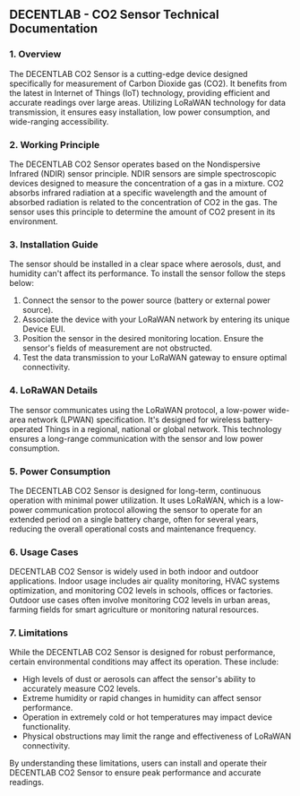 ## DECENTLAB - CO2 Sensor Technical Documentation

### 1. Overview

The DECENTLAB CO2 Sensor is a cutting-edge device designed specifically for measurement of Carbon Dioxide gas (CO2). It benefits from the latest in Internet of Things (IoT) technology, providing efficient and accurate readings over large areas. Utilizing LoRaWAN technology for data transmission, it ensures easy installation, low power consumption, and wide-ranging accessibility.

### 2. Working Principle

The DECENTLAB CO2 Sensor operates based on the Nondispersive Infrared (NDIR) sensor principle. NDIR sensors are simple spectroscopic devices designed to measure the concentration of a gas in a mixture. CO2 absorbs infrared radiation at a specific wavelength and the amount of absorbed radiation is related to the concentration of CO2 in the gas. The sensor uses this principle to determine the amount of CO2 present in its environment.

### 3. Installation Guide

The sensor should be installed in a clear space where aerosols, dust, and humidity can't affect its performance. To install the sensor follow the steps below:

1. Connect the sensor to the power source (battery or external power source).
2. Associate the device with your LoRaWAN network by entering its unique Device EUI.
3. Position the sensor in the desired monitoring location. Ensure the sensor's fields of measurement are not obstructed.
4. Test the data transmission to your LoRaWAN gateway to ensure optimal connectivity.

### 4. LoRaWAN Details

The sensor communicates using the LoRaWAN protocol, a low-power wide-area network (LPWAN) specification. It's designed for wireless battery-operated Things in a regional, national or global network. This technology ensures a long-range communication with the sensor and low power consumption.

### 5. Power Consumption

The DECENTLAB CO2 Sensor is designed for long-term, continuous operation with minimal power utilization. It uses LoRaWAN, which is a low-power communication protocol allowing the sensor to operate for an extended period on a single battery charge, often for several years, reducing the overall operational costs and maintenance frequency.

### 6. Usage Cases

DECENTLAB CO2 Sensor is widely used in both indoor and outdoor applications. Indoor usage includes air quality monitoring, HVAC systems optimization, and monitoring CO2 levels in schools, offices or factories. Outdoor use cases often involve monitoring CO2 levels in urban areas, farming fields for smart agriculture or monitoring natural resources.

### 7. Limitations

While the DECENTLAB CO2 Sensor is designed for robust performance, certain environmental conditions may affect its operation. These include:

- High levels of dust or aerosols can affect the sensor's ability to accurately measure CO2 levels.
- Extreme humidity or rapid changes in humidity can affect sensor performance.
- Operation in extremely cold or hot temperatures may impact device functionality.
- Physical obstructions may limit the range and effectiveness of LoRaWAN connectivity.

By understanding these limitations, users can install and operate their DECENTLAB CO2 Sensor to ensure peak performance and accurate readings.